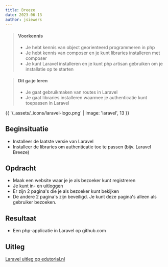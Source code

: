 ```yaml
---
title: Breeze
date: 2023-06-13
author: jsiewers
---
```


> #### Voorkennis
> * Je hebt kennis van object georienteerd programmeren in php
> * Je hebt kennis van composer en je kunt libraries installeren met composer
> * Je kunt Laravel installeren en je kunt php artisan gebruiken om je installatie op te starten

> #### Dit ga je leren
> * Je gaat gebruikmaken van routes in Laravel
> * Je gaat libraries installeren waarmee je authenticatie kunt toepassen in Laravel

{{ '/_assets/_icons/laravel-logo.png'  | image: 'laravel', 13 }}

## Beginsituatie
* Installeer de laatste versie van Laravel
* Installeer de libraries om authenticatie toe te passen (bijv. Laravel Breeze)

##  Opdracht
* Maak een website waar je je als bezoeker kunt registreren
* Je kunt in- en uitloggen
* Er zijn 2 pagina's die je als bezoeker kunt bekijken
* De andere 2 pagina's zijn beveiligd. Je kunt deze pagina's alleen als gebruiker bezoeken.

## Resultaat
* Een php-applicatie in Laravel op github.com


## Uitleg
[Laravel uitleg op edutorial.nl](http://www.edutorial.nl/laravel/introductie/)
